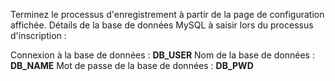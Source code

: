 Terminez le processus d'enregistrement à partir de la page de configuration affichée.
Détails de la base de données MySQL à saisir lors du processus d'inscription :

Connexion à la base de données : __DB_USER__
Nom de la base de données : __DB_NAME__
Mot de passe de la base de données : __DB_PWD__
